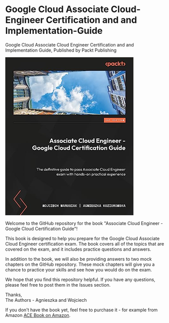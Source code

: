 # Google Cloud Associate Cloud-Engineer Certification and and Implementation-Guide
Google Cloud Associate Cloud Engineer Certification and and Implementation Guide, Published by Packt Publishing

![ACE Book Logo](./assets/ace-book-logo.jpg)

Welcome to the GitHub repository for the book "Associate Cloud Engineer - Google Cloud Certification Guide"!

This book is designed to help you prepare for the Google Cloud Associate Cloud Engineer certification exam. The book covers all of the topics that are covered on the exam, and it includes practice questions and answers.

In addition to the book, we will also be providing answers to two mock chapters on the GitHub repository. These mock chapters will give you a chance to practice your skills and see how you would do on the exam.

We hope that you find this repository helpful. If you have any questions, please feel free to post them in the Issues section.

Thanks,<br>
The Authors - Agnieszka and Wojciech


If you don't have the book yet, feel free to purchase it - for example from Amazon [ACE Book on Amazon](https://www.amazon.com/Associate-Cloud-Engineer-Certification-hands-ebook/dp/B0CB68K33C/).